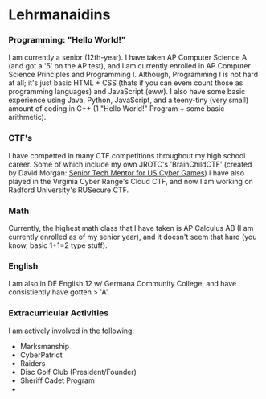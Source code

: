 # Lehrmanaidins

### Programming: "Hello World!"
I am currently a senior (12th-year). I have taken AP Computer Science A (and got a '5' on the AP test), and I am currently enrolled in AP Computer Science Principles and Programming I. 
Although, Programming I is not hard at all; it's just basic HTML + CSS (thats if you can evem count those as programming languages) and JavaScript (eww). 
I also have some basic experience using Java, Python, JavaScript, and a teeny-tiny (very small) amount of coding in C++ (1 "Hello World!" Program + some basic arithmetic). 

### CTF's
I have competted in many CTF competitions throughout my high school career. Some of which include my own JROTC's 'BrainChildCTF' (created by David Morgan: [Senior Tech Mentor for US Cyber Games](https://www.uscybergames.com/season-3-coaches))
I have also played in the Virginia Cyber Range's Cloud CTF, and now I am working on Radford University's RUSecure CTF.

### Math
Currently, the highest math class that I have taken is AP Calculus AB (I am currently enrolled as of my senior year), and it doesn't seem that hard (you know, basic 1+1=2 type stuff).

### English
I am also in DE English 12 w/ Germana Community College, and have consistiently have gotten > 'A'.

### Extracurricular Activities
I am actively involved in the following:
- Marksmanship
- CyberPatriot
- Raiders
- Disc Golf Club (President/Founder)
- Sheriff Cadet Program
- 